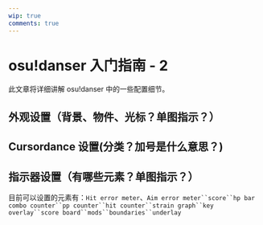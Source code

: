 ```yaml
---
wip: true
comments: true
---
```


# osu!danser 入门指南 - 2

此文章将详细讲解 osu!danser 中的一些配置细节。

## 外观设置（背景、物件、光标？单图指示？）

## Cursordance 设置(分类？加号是什么意思？)

## 指示器设置（有哪些元素？单图指示？）

目前可以设置的元素有：`Hit error meter`、`Aim error meter``score``hp bar`
`combo counter``pp counter``hit counter``strain graph``key overlay``score board``mods``boundaries``underlay`
